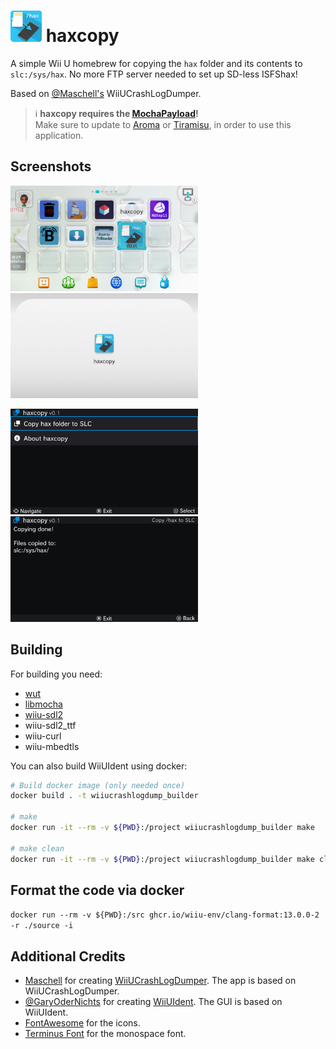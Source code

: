 # <img src='res/icon_rounded.png' width='50'> haxcopy
A simple Wii U homebrew for copying the ``hax`` folder and its contents to ``slc:/sys/hax``. No more FTP server needed to set up SD-less ISFShax!

Based on [@Maschell's](https://github.com/Maschell) WiiUCrashLogDumper.

> :information_source: **haxcopy requires the [MochaPayload](https://github.com/wiiu-env/MochaPayload)!**  
> Make sure to update to [Aroma](https://aroma.foryour.cafe) or [Tiramisu](https://tiramisu.foryour.cafe), in order to use this application.

## Screenshots
<img src='res/home.png' width='300'> <img src='res/load.png' width='300'> 

<img src='res/main.png' width='300'> <img src='res/done.png' width='300'> 

## Building
For building you need: 
- [wut](https://github.com/devkitPro/wut)
- [libmocha](https://github.com/wiiu-env/libmocha)
- [wiiu-sdl2](https://github.com/GaryOderNichts/SDL/tree/wiiu-sdl2-2.26)
- wiiu-sdl2_ttf
- wiiu-curl
- wiiu-mbedtls

You can also build WiiUIdent using docker:
```bash
# Build docker image (only needed once)
docker build . -t wiiucrashlogdump_builder

# make 
docker run -it --rm -v ${PWD}:/project wiiucrashlogdump_builder make

# make clean
docker run -it --rm -v ${PWD}:/project wiiucrashlogdump_builder make clean
```

## Format the code via docker

`docker run --rm -v ${PWD}:/src ghcr.io/wiiu-env/clang-format:13.0.0-2 -r ./source -i`

## Additional Credits
- [Maschell](https://github.com/Maschell) for creating [WiiUCrashLogDumper](https://github.com/wiiu-env/WiiUCrashLogDumper). The app is based on WiiUCrashLogDumper.
- [@GaryOderNichts](https://github.com/GaryOderNichts) for creating [WiiUIdent](https://github.com/GaryOderNichts/WiiUIdent). The GUI is based on WiiUIdent.
- [FontAwesome](https://fontawesome.com/) for the icons.
- [Terminus Font](https://terminus-font.sourceforge.net/) for the monospace font.

